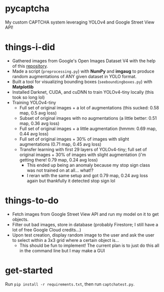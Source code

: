 # pycaptcha
My custom CAPTCHA system leveraging YOLOv4 and Google Street View API!

# things-i-did
- Gathered images from Google's Open Images Dataset V4 with the help of this [repository](https://github.com/theAIGuysCode/OIDv4_ToolKit).
- Made a script (`preprocessing.py`) with **NumPy** and **imgaug** to produce random augmentations of ANY given dataset in YOLO format.
- Built a tool for visualizing bounding boxes (`seeboundingboxes.py`) with **Matplotlib**
- Installed Darknet, CUDA, and cuDNN to train YOLOv4-tiny locally (this took so long lol)
- Training YOLOv4-tiny
  - Full set of original images + a lot of augmentations (this sucked: 0.58 map, 0.5 avg loss)
  - Subset of original images with no augmentations (a little better: 0.51 map, 0.36 avg loss)
  - Full set of original images + a little augmentation (hmmm: 0.69 map, 0.44 avg loss)
  - Full set of original images + 30% of images with slight augmentations (0.71 map, 0.45 avg loss)
  - Transfer learning with first 29 layers of YOLOv4-tiny; full set of original images + 30% of images with slight augmentation (i'm getting there! 0.79 map, 0.24 avg loss)
    - This ended up being an anomaly because my stop sign class was not trained on at all... what!?
    - I reran with the same setup and got 0.79 map, 0.24 avg loss again but thankfully it detected stop sign lol

# things-to-do
- Fetch images from Google Street View API and run my model on it to get objects.
- Filter out bad images, store in database (probably Firestore; I still have a lot of free Google Cloud credits...)
- Upon test creation, display random image to the user and ask the user to select within a 3x3 grid where a certain object is...
  - This should be fun to implement! The current plan is to just do this all in the command line but I may make a GUI

# get-started
Run `pip install -r requirements.txt`, then run `captchatest.py`.
